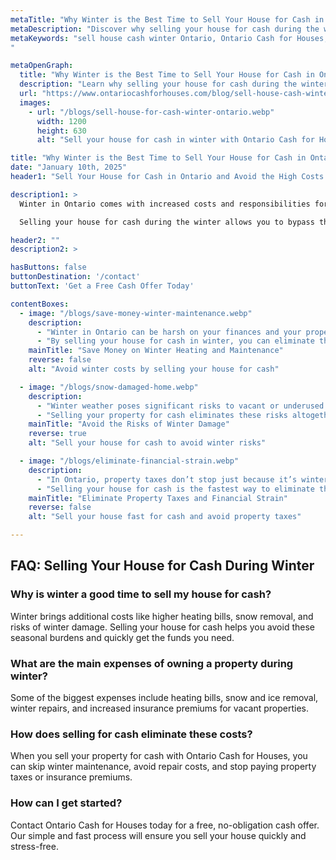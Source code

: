 ```yaml
---
metaTitle: "Why Winter is the Best Time to Sell Your House for Cash in Ontario | Ontario Cash for Houses"
metaDescription: "Discover why selling your house for cash during the winter in Ontario is a smart financial move. Ontario Cash for Houses offers quick cash sales to help you avoid winter-related expenses."
metaKeywords: "sell house cash winter Ontario, Ontario Cash for Houses, sell house fast Ontario, winter property maintenance, winter heating bills, avoid winter property costs, cash for houses Ontario
"

metaOpenGraph:
  title: "Why Winter is the Best Time to Sell Your House for Cash in Ontario"
  description: "Learn why selling your house for cash during the winter is the ideal solution to avoid the seasonal financial burdens of vacant property ownership in Ontario."
  url: "https://www.ontariocashforhouses.com/blog/sell-house-cash-winter-ontario"
  images:
    - url: "/blogs/sell-house-for-cash-winter-ontario.webp"
      width: 1200
      height: 630
      alt: "Sell your house for cash in winter with Ontario Cash for Houses"

title: "Why Winter is the Best Time to Sell Your House for Cash in Ontario"
date: "January 10th, 2025"
header1: "Sell Your House for Cash in Ontario and Avoid the High Costs of Winter Property Maintenance"

description1: >
  Winter in Ontario comes with increased costs and responsibilities for property owners, especially for vacant or underutilized homes. Between skyrocketing heating bills, the need for frequent snow removal, and the risk of winter-related damages, owning a property during the colder months can become a financial and logistical burden.

  Selling your house for cash during the winter allows you to bypass these challenges and save money on seasonal expenses. At Ontario Cash for Houses, we provide fast cash offers, allowing you to sell your property quickly and avoid the hassle and cost of winter maintenance.

header2: ""
description2: >

hasButtons: false
buttonDestination: '/contact'
buttonText: 'Get a Free Cash Offer Today'

contentBoxes:
  - image: "/blogs/save-money-winter-maintenance.webp"
    description: 
      - "Winter in Ontario can be harsh on your finances and your property. Heating bills often skyrocket during the cold months, especially for older or poorly insulated homes. Add to that the cost of snow removal services, salting walkways, and ensuring driveways remain clear of ice and snow—it all adds up quickly. For vacant properties, these expenses are even more frustrating as there’s no one benefitting from the upkeep."
      - "By selling your house for cash in winter, you can eliminate these seasonal expenses and avoid the stress of keeping up with winter maintenance. Ontario Cash for Houses offers quick and reliable cash offers, helping you move on from your property without enduring another costly winter."
    mainTitle: "Save Money on Winter Heating and Maintenance"
    reverse: false
    alt: "Avoid winter costs by selling your house for cash"

  - image: "/blogs/snow-damaged-home.webp"
    description: 
      - "Winter weather poses significant risks to vacant or underused properties. Frozen pipes, roof damage from heavy snow, and ice-related accidents on the property can all result in unexpected repair costs. Insurance premiums for vacant properties also tend to increase during the winter due to these heightened risks."
      - "Selling your property for cash eliminates these risks altogether. Ontario Cash for Houses allows you to skip the financial drain and hassle of winter repairs and insurance claims, giving you the freedom to move forward with cash in hand."
    mainTitle: "Avoid the Risks of Winter Damage"
    reverse: true
    alt: "Sell your house for cash to avoid winter risks"

  - image: "/blogs/eliminate-financial-strain.webp"
    description: 
      - "In Ontario, property taxes don’t stop just because it’s winter. Combined with heating bills and maintenance costs, property taxes on an unoccupied or underutilized home can create a heavy financial burden. Winter also means fewer buyers in the market, making it harder to sell your house through traditional methods."
      - "Selling your house for cash is the fastest way to eliminate these costs. Ontario Cash for Houses offers fair cash offers, even in the winter, so you can avoid carrying the financial load of your property into another year."
    mainTitle: "Eliminate Property Taxes and Financial Strain"
    reverse: false
    alt: "Sell your house fast for cash and avoid property taxes"

---
```


## **FAQ: Selling Your House for Cash During Winter**

### **Why is winter a good time to sell my house for cash?**
Winter brings additional costs like higher heating bills, snow removal, and risks of winter damage. Selling your house for cash helps you avoid these seasonal burdens and quickly get the funds you need.

### **What are the main expenses of owning a property during winter?**
Some of the biggest expenses include heating bills, snow and ice removal, winter repairs, and increased insurance premiums for vacant properties.

### **How does selling for cash eliminate these costs?**
When you sell your property for cash with Ontario Cash for Houses, you can skip winter maintenance, avoid repair costs, and stop paying property taxes or insurance premiums.

### **How can I get started?**
Contact Ontario Cash for Houses today for a free, no-obligation cash offer. Our simple and fast process will ensure you sell your house quickly and stress-free.
